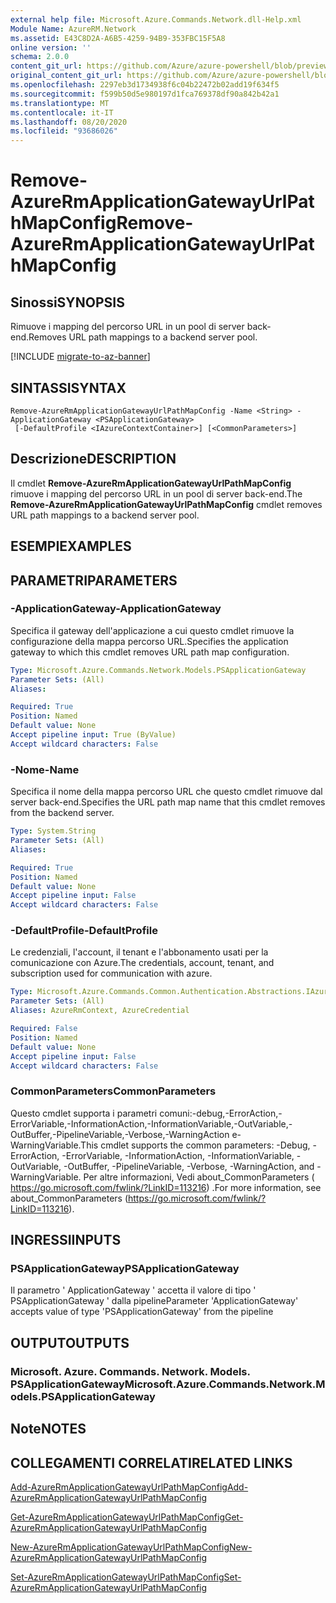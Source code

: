 ```yaml
---
external help file: Microsoft.Azure.Commands.Network.dll-Help.xml
Module Name: AzureRM.Network
ms.assetid: E43C8D2A-A6B5-4259-94B9-353FBC15F5A8
online version: ''
schema: 2.0.0
content_git_url: https://github.com/Azure/azure-powershell/blob/preview/src/ResourceManager/Network/Commands.Network/help/Remove-AzureRmApplicationGatewayUrlPathMapConfig.md
original_content_git_url: https://github.com/Azure/azure-powershell/blob/preview/src/ResourceManager/Network/Commands.Network/help/Remove-AzureRmApplicationGatewayUrlPathMapConfig.md
ms.openlocfilehash: 2297eb3d1734938f6c04b22472b02add19f634f5
ms.sourcegitcommit: f599b50d5e980197d1fca769378df90a842b42a1
ms.translationtype: MT
ms.contentlocale: it-IT
ms.lasthandoff: 08/20/2020
ms.locfileid: "93686026"
---
```

# <span data-ttu-id="4d7a3-101">Remove-AzureRmApplicationGatewayUrlPathMapConfig</span><span class="sxs-lookup"><span data-stu-id="4d7a3-101">Remove-AzureRmApplicationGatewayUrlPathMapConfig</span></span>

## <span data-ttu-id="4d7a3-102">Sinossi</span><span class="sxs-lookup"><span data-stu-id="4d7a3-102">SYNOPSIS</span></span>
<span data-ttu-id="4d7a3-103">Rimuove i mapping del percorso URL in un pool di server back-end.</span><span class="sxs-lookup"><span data-stu-id="4d7a3-103">Removes URL path mappings to a backend server pool.</span></span>

[!INCLUDE [migrate-to-az-banner](../../includes/migrate-to-az-banner.md)]

## <span data-ttu-id="4d7a3-104">SINTASSI</span><span class="sxs-lookup"><span data-stu-id="4d7a3-104">SYNTAX</span></span>

```
Remove-AzureRmApplicationGatewayUrlPathMapConfig -Name <String> -ApplicationGateway <PSApplicationGateway>
 [-DefaultProfile <IAzureContextContainer>] [<CommonParameters>]
```

## <span data-ttu-id="4d7a3-105">Descrizione</span><span class="sxs-lookup"><span data-stu-id="4d7a3-105">DESCRIPTION</span></span>
<span data-ttu-id="4d7a3-106">Il cmdlet **Remove-AzureRmApplicationGatewayUrlPathMapConfig** rimuove i mapping del percorso URL in un pool di server back-end.</span><span class="sxs-lookup"><span data-stu-id="4d7a3-106">The **Remove-AzureRmApplicationGatewayUrlPathMapConfig** cmdlet removes URL path mappings to a backend server pool.</span></span>

## <span data-ttu-id="4d7a3-107">ESEMPI</span><span class="sxs-lookup"><span data-stu-id="4d7a3-107">EXAMPLES</span></span>

## <span data-ttu-id="4d7a3-108">PARAMETRI</span><span class="sxs-lookup"><span data-stu-id="4d7a3-108">PARAMETERS</span></span>

### <span data-ttu-id="4d7a3-109">-ApplicationGateway</span><span class="sxs-lookup"><span data-stu-id="4d7a3-109">-ApplicationGateway</span></span>
<span data-ttu-id="4d7a3-110">Specifica il gateway dell'applicazione a cui questo cmdlet rimuove la configurazione della mappa percorso URL.</span><span class="sxs-lookup"><span data-stu-id="4d7a3-110">Specifies the application gateway to which this cmdlet removes URL path map configuration.</span></span>

```yaml
Type: Microsoft.Azure.Commands.Network.Models.PSApplicationGateway
Parameter Sets: (All)
Aliases: 

Required: True
Position: Named
Default value: None
Accept pipeline input: True (ByValue)
Accept wildcard characters: False
```

### <span data-ttu-id="4d7a3-111">-Nome</span><span class="sxs-lookup"><span data-stu-id="4d7a3-111">-Name</span></span>
<span data-ttu-id="4d7a3-112">Specifica il nome della mappa percorso URL che questo cmdlet rimuove dal server back-end.</span><span class="sxs-lookup"><span data-stu-id="4d7a3-112">Specifies the URL path map name that this cmdlet removes from the backend server.</span></span>

```yaml
Type: System.String
Parameter Sets: (All)
Aliases: 

Required: True
Position: Named
Default value: None
Accept pipeline input: False
Accept wildcard characters: False
```

### <span data-ttu-id="4d7a3-113">-DefaultProfile</span><span class="sxs-lookup"><span data-stu-id="4d7a3-113">-DefaultProfile</span></span>
<span data-ttu-id="4d7a3-114">Le credenziali, l'account, il tenant e l'abbonamento usati per la comunicazione con Azure.</span><span class="sxs-lookup"><span data-stu-id="4d7a3-114">The credentials, account, tenant, and subscription used for communication with azure.</span></span>

```yaml
Type: Microsoft.Azure.Commands.Common.Authentication.Abstractions.IAzureContextContainer
Parameter Sets: (All)
Aliases: AzureRmContext, AzureCredential

Required: False
Position: Named
Default value: None
Accept pipeline input: False
Accept wildcard characters: False
```

### <span data-ttu-id="4d7a3-115">CommonParameters</span><span class="sxs-lookup"><span data-stu-id="4d7a3-115">CommonParameters</span></span>
<span data-ttu-id="4d7a3-116">Questo cmdlet supporta i parametri comuni:-debug,-ErrorAction,-ErrorVariable,-InformationAction,-InformationVariable,-OutVariable,-OutBuffer,-PipelineVariable,-Verbose,-WarningAction e-WarningVariable.</span><span class="sxs-lookup"><span data-stu-id="4d7a3-116">This cmdlet supports the common parameters: -Debug, -ErrorAction, -ErrorVariable, -InformationAction, -InformationVariable, -OutVariable, -OutBuffer, -PipelineVariable, -Verbose, -WarningAction, and -WarningVariable.</span></span> <span data-ttu-id="4d7a3-117">Per altre informazioni, Vedi about_CommonParameters ( https://go.microsoft.com/fwlink/?LinkID=113216) .</span><span class="sxs-lookup"><span data-stu-id="4d7a3-117">For more information, see about_CommonParameters (https://go.microsoft.com/fwlink/?LinkID=113216).</span></span>

## <span data-ttu-id="4d7a3-118">INGRESSI</span><span class="sxs-lookup"><span data-stu-id="4d7a3-118">INPUTS</span></span>

### <span data-ttu-id="4d7a3-119">PSApplicationGateway</span><span class="sxs-lookup"><span data-stu-id="4d7a3-119">PSApplicationGateway</span></span>
<span data-ttu-id="4d7a3-120">Il parametro ' ApplicationGateway ' accetta il valore di tipo ' PSApplicationGateway ' dalla pipeline</span><span class="sxs-lookup"><span data-stu-id="4d7a3-120">Parameter 'ApplicationGateway' accepts value of type 'PSApplicationGateway' from the pipeline</span></span>

## <span data-ttu-id="4d7a3-121">OUTPUT</span><span class="sxs-lookup"><span data-stu-id="4d7a3-121">OUTPUTS</span></span>

### <span data-ttu-id="4d7a3-122">Microsoft. Azure. Commands. Network. Models. PSApplicationGateway</span><span class="sxs-lookup"><span data-stu-id="4d7a3-122">Microsoft.Azure.Commands.Network.Models.PSApplicationGateway</span></span>

## <span data-ttu-id="4d7a3-123">Note</span><span class="sxs-lookup"><span data-stu-id="4d7a3-123">NOTES</span></span>

## <span data-ttu-id="4d7a3-124">COLLEGAMENTI CORRELATI</span><span class="sxs-lookup"><span data-stu-id="4d7a3-124">RELATED LINKS</span></span>

[<span data-ttu-id="4d7a3-125">Add-AzureRmApplicationGatewayUrlPathMapConfig</span><span class="sxs-lookup"><span data-stu-id="4d7a3-125">Add-AzureRmApplicationGatewayUrlPathMapConfig</span></span>](./Add-AzureRmApplicationGatewayUrlPathMapConfig.md)

[<span data-ttu-id="4d7a3-126">Get-AzureRmApplicationGatewayUrlPathMapConfig</span><span class="sxs-lookup"><span data-stu-id="4d7a3-126">Get-AzureRmApplicationGatewayUrlPathMapConfig</span></span>](./Get-AzureRmApplicationGatewayUrlPathMapConfig.md)

[<span data-ttu-id="4d7a3-127">New-AzureRmApplicationGatewayUrlPathMapConfig</span><span class="sxs-lookup"><span data-stu-id="4d7a3-127">New-AzureRmApplicationGatewayUrlPathMapConfig</span></span>](./New-AzureRmApplicationGatewayUrlPathMapConfig.md)

[<span data-ttu-id="4d7a3-128">Set-AzureRmApplicationGatewayUrlPathMapConfig</span><span class="sxs-lookup"><span data-stu-id="4d7a3-128">Set-AzureRmApplicationGatewayUrlPathMapConfig</span></span>](./Set-AzureRmApplicationGatewayUrlPathMapConfig.md)


